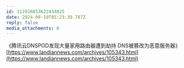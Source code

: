 ```yaml
---
id: 112936053622434825
date: 2024-08-10T05:23:39.787Z
reply: false
media_attachments: 0
---
```


《腾讯云DNSPOD发现大量家用路由器遭到劫持 DNS被篡改为恶意服务器》   
[https://www.landiannews.com/archives/105343.html](https://www.landiannews.com/archives/105343.html)

